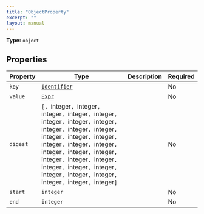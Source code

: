 ```yaml
---
title: "ObjectProperty"
excerpt: ""
layout: manual
---
```



**Type:** `object`





## Properties

| Property | Type | Description | Required |
|----------|------|-------------|----------|
| `key` |[`Identifier`](/docs/kcl/types/Identifier)|  | No |
| `value` |[`Expr`](/docs/kcl/types/Expr)|  | No |
| `digest` |`[, `integer`, `integer`, `integer`, `integer`, `integer`, `integer`, `integer`, `integer`, `integer`, `integer`, `integer`, `integer`, `integer`, `integer`, `integer`, `integer`, `integer`, `integer`, `integer`, `integer`, `integer`, `integer`, `integer`, `integer`, `integer`, `integer`, `integer`, `integer`, `integer`, `integer`, `integer`, `integer`]`|  | No |
| `start` |`integer`|  | No |
| `end` |`integer`|  | No |



